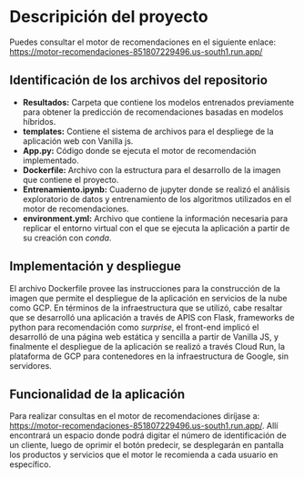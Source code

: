 # Descripición del proyecto 

Puedes consultar el motor de recomendaciones en el siguiente enlace:
https://motor-recomendaciones-851807229496.us-south1.run.app/

## Identificación de los archivos del repositorio
* **Resultados:** Carpeta que contiene los modelos entrenados previamente para obtener la predicción de recomendaciones basadas en modelos híbridos.
* **templates:** Contiene el sistema de archivos para el despliege de la aplicación web con Vanilla js.
* **App.py:** Código donde se ejecuta el motor de recomendación implementado.
* **Dockerfile:** Archivo con la estructura para el desarrollo de la imagen que contiene el proyecto.
* **Entrenamiento.ipynb:** Cuaderno de jupyter donde se realizó el análisis exploratorio de datos y entrenamiento de los algoritmos utilizados en el motor de recomendaciones.
* **environment.yml:** Archivo que contiene la información necesaria para replicar el entorno virtual con el que se ejecuta la aplicación a partir de su creación con _conda_.

## Implementación y despliegue 
El archivo Dockerfile provee las instrucciones para la construcción de la imagen que permite el despliegue de la aplicación en servicios de la nube como GCP. En términos de la infraestructura que se utilizó, cabe resaltar que se desarrolló una aplicación a través de APIS con Flask, frameworks de python para recomendación como _surprise_, el front-end implicó el desarrolló de una página web estática y sencilla a partir de Vanilla JS, y finalmente el despliegue de la aplicación se realizó a través Cloud Run, la plataforma de GCP para contenedores en la infraestructura de Google, sin servidores.

## Funcionalidad de la aplicación
Para realizar consultas en el motor de recomendaciones diríjase a: https://motor-recomendaciones-851807229496.us-south1.run.app/. Allí encontrará un espacio donde podrá digitar el número de identificación de un cliente, luego de oprimir el botón predecir, se desplegarán en pantalla los productos y servicios que el motor le recomienda a cada usuario en específico.
